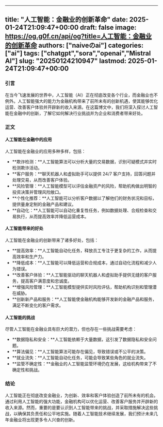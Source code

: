 
---
title: "人工智能：金融业的创新革命"
date: 2025-01-24T21:09:47+00:00
draft: false
image: https://og.g0f.cn/api/og?title=人工智能：金融业的创新革命
authors: ["naiveのai"]
categories: ["ai"]
tags: ["chatgpt","sora","openai","Mistral AI"]
slug: "20250124210947"
lastmod: 2025-01-24T21:09:47+00:00
---
### 引言

在当今飞速发展的世界中，人工智能（AI）正在彻底改变各个行业，而金融业也不例外。人工智能强大的能力为金融机构带来了前所未有的创新机遇，使其能够优化运营、改善客户体验并开辟新的收入来源。在这篇博文中，我们将深入探讨人工智能在金融中的创新，了解它如何解决行业挑战并为企业和消费者带来好处。

### 正文

#### 人工智能在金融中的应用

人工智能在金融业的应用多种多样，包括：

- **欺诈检测：**人工智能算法可以分析大量的交易数据，识别可疑模式并实时检测欺诈活动。
- **客户服务：**聊天机器人和虚拟助手可以提供 24/7 客户支持，回答问题并处理交易，从而改善客户体验。
- **风险管理：**人工智能模型可以评估金融资产的风险，帮助机构做出明智的投资决策并管理风险敞口。
- **个性化推荐：**人工智能可以分析客户数据以了解他们的财务状况和目标，提供量身定制的金融产品和建议。
- **自动化：**人工智能可以自动化重复性任务，例如数据处理、合规检查和交易执行，从而提高效率并降低运营成本。

#### 人工智能带来的好处

人工智能在金融业的创新带来了诸多好处，包括：

- **提高效率：**人工智能自动化任务，释放员工专注于更复杂的工作，从而提高效率和生产力。
- **降低成本：**人工智能可以降低运营和合规成本，通过自动化流程和减少人为错误。
- **改善客户体验：**人工智能驱动的聊天机器人和虚拟助手提供无缝的客户服务，提高客户满意度和忠诚度。
- **增强风险管理：**人工智能模型提供实时风险评估，帮助机构识别和管理潜在威胁。
- **创新新产品和服务：**人工智能使金融机构能够开发新的金融产品和服务，满足不断变化的客户需求。

#### 人工智能的挑战

尽管人工智能在金融业具有巨大的潜力，但也存在一些挑战需要考虑：

- **数据隐私和安全：**人工智能依赖于大量数据，这引发了数据隐私和安全问题。
- **算法偏见：**人工智能算法可能存在偏见，导致错误或不公平的决策。
- **就业流失：**人工智能自动化任务，可能会导致某些角色的就业流失。
- **监管不确定性：**金融业的人工智能监管环境仍在发展，这给机构带来了不确定性和挑战。

### 结论

人工智能正在彻底改变金融业，为创新、效率和客户体验创造了前所未有的机会。通过利用人工智能的强大功能，金融机构可以优化运营、改善客户服务并开辟新的收入来源。然而，重要的是要认识到人工智能带来的挑战，并采取措施解决这些挑战，以确保其负责任和公平地实施。随着人工智能技术继续发展，我们预计未来几年金融业将出现更多令人兴奋的创新。
